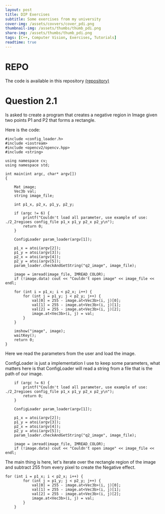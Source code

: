 ```yaml
---
layout: post
title: DIP Exercises
subtitle: Some exercises from my university
cover-img: /assets/covvers/cover_pdi.png
thumbnail-img: /assets/thumbs/thumb_pdi.png
share-img: /assets/thumbs/thumb_pdi.png
tags: [C++, Computer Vision, Exercises, Tutorials]
readtime: true
---
```


# REPO

The code is available in this repository <a href="https://github.com/RodrigoSarmento/ListasPDI">(repository)</a>

# Question 2.1

Is asked to create a program that creates a negative region in Image given two points P1 and P2 that forms a rectangle.

Here is the code:

```
#include <config_loader.h>
#include <iostream>
#include <opencv2/opencv.hpp>
#include <string>

using namespace cv;
using namespace std;

int main(int argc, char* argv[])
{

    Mat image;
    Vec3b val;
    string image_file;

    int p1_x, p2_x, p1_y, p2_y;

    if (argc != 6) {
        printf("Couldn't load all parameter, use example of use: ./2_2regioes config_file p1_x p1_y p2_x p2_y\n");
        return 0;
    }

    ConfigLoader param_loader(argv[1]);

    p1_x = atoi(argv[2]);
    p1_y = atoi(argv[3]);
    p2_x = atoi(argv[4]);
    p2_y = atoi(argv[5]);
    param_loader.checkAndGetString("q2_image", image_file);

    image = imread(image_file, IMREAD_COLOR);
    if (!image.data) cout << "Couldn't open image" << image_file << endl;

    for (int i = p1_x; i < p2_x; i++) {
        for (int j = p1_y; j < p2_y; j++) {
            val[0] = 255 - image.at<Vec3b>(i, j)[0];
            val[1] = 255 - image.at<Vec3b>(i, j)[1];
            val[2] = 255 - image.at<Vec3b>(i, j)[2];
            image.at<Vec3b>(i, j) = val;
        }
    }

    imshow("image", image);
    waitKey();
    return 0;
}
```
Here we read the parameters from the user and load the image.

ConfigLoader is just a implementation I use to keep some parameters, what matters here is that ConfigLoader will
read a string from a file that is the path of our image.


```
    if (argc != 6) {
        printf("Couldn't load all parameter, use example of use: ./2_2regioes config_file p1_x p1_y p2_x p2_y\n");
        return 0;
    }

    ConfigLoader param_loader(argv[1]);

    p1_x = atoi(argv[2]);
    p1_y = atoi(argv[3]);
    p2_x = atoi(argv[4]);
    p2_y = atoi(argv[5]);
    param_loader.checkAndGetString("q2_image", image_file);

    image = imread(image_file, IMREAD_COLOR);
    if (!image.data) cout << "Couldn't open image" << image_file << endl;

```

The main thing is here, let's iterate over the rectangle region of the image and subtract 255 from every pixel to create the Negative effect.

```
for (int i = p1_x; i < p2_x; i++) {
        for (int j = p1_y; j < p2_y; j++) {
            val[0] = 255 - image.at<Vec3b>(i, j)[0];
            val[1] = 255 - image.at<Vec3b>(i, j)[1];
            val[2] = 255 - image.at<Vec3b>(i, j)[2];
            image.at<Vec3b>(i, j) = val;
        }
    }
```

